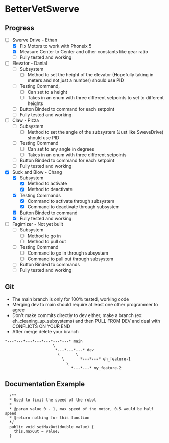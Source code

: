# BetterVetSwerve

## Progress
- [ ] Swerve Drive - Ethan
  - [x] Fix Motors to work with Phoneix 5
  - [x] Measure Center to Center and other constants like gear ratio
  - [ ] Fully tested and working
        
- [ ] Elevator - Danial
  - [ ] Subsystem
    - [ ] Method to set the height of the elevator (Hopefully taking in meters and not just a number) should use PID
  - [ ] Testing Command,
    - [ ] Can set to a height
    - [ ] Takes in an enum with three different setpoints to set to different heights
  - [ ] Button Binded to command for each setpoint
  - [ ] Fully tested and working
        
- [ ] Claw - Pizza
  - [ ] Subsystem
    - [ ] Method to set the angle of the subsystem (Just like SweveDrive) should use PID
  - [ ] Testing Command
    - [ ] Can set to any angle in degrees
    - [ ] Takes in an enum with three different setpoints
  - [ ] Button Binded to command for each setpoint
  - [ ] Fully tested and working
        
- [x] Suck and Blow - Chang
  - [x] Subsystem
    - [x] Method to activate
    - [x] Method to deactivate
  - [x] Testing Commands
    - [x] Command to activate through subsystem
    - [x] Command to deactivate through subsystem
  - [x] Button Binded to command
  - [x] Fully tested and working
        
- [ ] Fagimizer - Not yet built
  - [ ] Subsystem
    - [ ] Method to go in
    - [ ] Method to pull out 
  - [ ] Testing Command
    - [ ] Command to go in through subsystem
    - [ ] Command to pull out through subsystem
  - [ ] Button Binded to commands
  - [ ] Fully tested and working

## Git
* The main branch is only for 100% tested, working code
* Merging dev to main should require at least one other programmer to agree
* Don't make commits directly to dev either, make a branch (ex: eh_cleaning_up_subsystems) and then PULL FROM DEV and deal with CONFLICTS ON YOUR END
* After merge delete your branch
```
*---*---*---*---*---*---*---* main
                     \
                      *---*---*---* dev
                       \       \
                         \       *---*---* eh_feature-1
                           \          
                             *---*---* ny_feature-2
```

## Documentation Example
```
  /**
  * Used to limit the speed of the robot
  *
  * @param value 0 - 1, max speed of the motor, 0.5 would be half speed
  * @return nothing for this function
  */
  public void setMaxOut(double value) {
    this.maxOut = value;
  }
```
